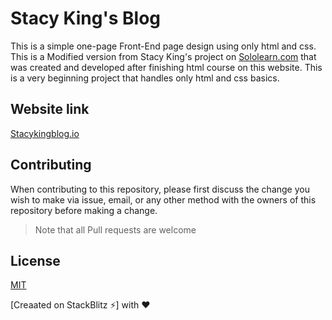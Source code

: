 # Stacy King's Blog

This is a simple one-page Front-End page design using only html and css. This is a Modified version from Stacy King's project on [Sololearn.com](https://www.sololearn.com) that was created and developed after finishing html course on this website. This is a very beginning project that handles only html and css basics.   

## Website link 
[Stacykingblog.io]()

## Contributing
When contributing to this repository, please first discuss the change you wish to make via issue, email, or any other method with the owners of this repository before making a change.

>Note that all Pull requests are welcome

## License
[MIT](https://choosealicense.com/licenses/mit/)

[Creaated on StackBlitz ⚡️] with :heart:

